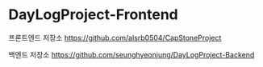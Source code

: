# DayLogProject-Frontend
프론트엔드 저장소
https://github.com/alsrb0504/CapStoneProject

백엔드 저장소
https://github.com/seunghyeonjung/DayLogProject-Backend
